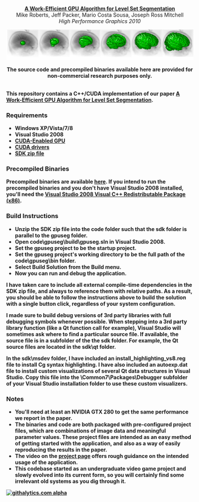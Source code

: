 <p align="center">
  <strong><a href='http://graphics.stanford.edu/~mlrobert/publications/hpg_2010/'>A Work-Efficient GPU Algorithm for Level Set Segmentation</a></strong><br>
  Mike Roberts, Jeff Packer, Mario Costa Sousa, Joseph Ross Mitchell<br>
  <em>High Performance Graphics 2010</em>
</p>

<a href='http://graphics.stanford.edu/~mlrobert/publications/hpg_2010/'>![Alt text](/documentation/results/Brainweb-3D-Composite-1-6.png)</a>

<p align="center">
  <b>The source code and precompiled binaries available here are provided for non-commercial research purposes only.<b><br><br>
</p>

This repository contains a C++/CUDA implementation of our paper <a href='http://graphics.stanford.edu/~mlrobert/publications/hpg_2010/'>A Work-Efficient GPU Algorithm for Level Set Segmentation</a>.

### Requirements

* Windows XP/Vista/7/8
* Visual Studio 2008
* <a href='https://developer.nvidia.com/cuda-gpus'>CUDA-Enabled GPU</a>
* <a href='https://developer.nvidia.com/cuda-downloads'>CUDA drivers</a>
* <a href='http://graphics.stanford.edu/~mlrobert/github/AWorkEfficientGpuAlgorithmForLevelSetSegmentation/sdk.zip'>SDK zip file</a>

### Precompiled Binaries

Precompiled binaries are available <a href='http://graphics.stanford.edu/~mlrobert/github/AWorkEfficientGpuAlgorithmForLevelSetSegmentation/bin.zip'>here</a>. If you intend to run the precompiled binaries and you don't have Visual Studio 2008 installed, you'll need the <a href='http://www.microsoft.com/en-us/download/details.aspx?id=29'>Visual Studio 2008 Visual C++ Redistributable Package (x86)</a>.

### Build Instructions

* Unzip the SDK zip file into the code folder such that the sdk folder is parallel to the gpuseg folder.
* Open code\gpuseg\build\gpuseg.sln in Visual Studio 2008.
* Set the gpuseg project to be the startup project.
* Set the gpuseg project's working directory to be the full path of the code\gpuseg\bin folder.
* Select Build Solution from the Build menu.
* Now you can run and debug the application.

I have taken care to include all external compile-time dependencies in the SDK zip file, and always to reference them with relative paths. As a result, you should be able to follow the instructions above to build the solution with a single button click, regardless of your system configuration.

I made sure to build debug versions of 3rd party libraries with full debugging symbols whenever possible.  When stepping into a 3rd party library function (like a Qt function call for example), Visual Studio will sometimes ask where to find a particular source file.  If available, the source file is in a subfolder of the the sdk folder.  For example, the Qt source files are located in the sdk\qt folder.

In the sdk\msdev folder, I have included an install_highlighting_vs8.reg file to install Cg syntax highlighting. I have also included an autoexp.dat file to install custom visualizations of several Qt data structures in Visual Studio. Copy this file into the \Common7\Packages\Debugger subfolder of your Visual Studio installation folder to use these custom visualizers.

### Notes

* You'll need at least an NVIDIA GTX 280 to get the same performance we report in the paper.
* The binaries and code are both packaged with pre-configured project files, which are combinations of image data and meaningful parameter values. These project files are intended as an easy method of getting started with the application, and also as a way of easily reproducing the results in the paper.
* The video on the <a href='http://graphics.stanford.edu/~mlrobert/publications/hpg_2010/'>project page</a> offers rough guidance on the intended usage of the application.
* This codebase started as an undergraduate video game project and slowly evolved into its current form, so you will certainly find some irrelevant old systems as you dig through it.

[![githalytics.com alpha](https://cruel-carlota.pagodabox.com/bec89d2b2d4369d9f50b483a4fd8af8a "githalytics.com")](http://githalytics.com/mroberts3000/AWorkEfficientGpuAlgorithmForLevelSetSegmentation)
